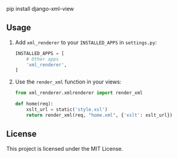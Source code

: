 pip install django-xml-view

## Usage

1. Add `xml_renderer` to your `INSTALLED_APPS` in `settings.py`:

    ```python
    INSTALLED_APPS = [
        # Other apps
        'xml_renderer',
    ]
    ```

2. Use the `render_xml` function in your views:

    ```python
    from xml_renderer.xmlrenderer import render_xml

    def home(req):
        xslt_url = static('style.xsl')
        return render_xml(req, "home.xml", {'xslt': xslt_url})
    ```

## License

This project is licensed under the MIT License.
